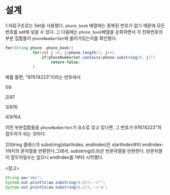 설계
=============

1.자료구조로는 Set을 사용했다. ``phone_book`` 배열에는 중복된 번호가 없기 때문에 모든 번호를 set에 넣을 수 있다. 그 다음에는 ``phone_book``배열을 순회하면서 각 전화번호의 부분 집합들이 ``phoneNumberSet``에 들어가있는지를 확인했다.

```java
for(String phone: phone_book){
            for(int j =1; j<phone.length(); j++)
                if(phoneNumberSet.contains(phone.substring(0, j)))
                    return false;
            }
```

예를 들면, "97674223"이라는 번호에서 

1)9

2)97

3)976

4)9764

이런 부분집합들을 ``phoneNumberSet``가 요소로 갖고 있다면, 그 번호가 97674223"의 접두어가 되는 것이다. 

2)String 클래스의 substring(startIndex, endIndex)은 startIndex부터 endIndex-1까지의 문자열을 반환한다.그래서, substring(0,0)은 빈문자열을 반환한다. 빈문자열이 접두어일수는 없으니 endIndex를 1부터 시작했다.

<참고>
```java
String aa="abc";
System.out.println(aa.substring(0,0));-->'';
System.out.println(aa.substring(0,1));-->'a';
```
